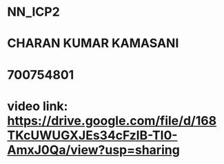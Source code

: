 # NN_ICP2
# CHARAN KUMAR KAMASANI
# 700754801
# video link: https://drive.google.com/file/d/168TKcUWUGXJEs34cFzlB-TI0-AmxJ0Qa/view?usp=sharing

